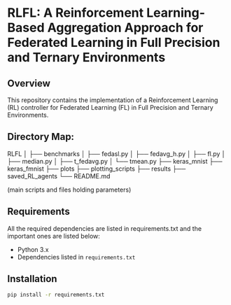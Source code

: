# RLFL: A Reinforcement Learning-Based Aggregation Approach for Federated Learning in Full Precision and Ternary Environments

## Overview

This repository contains the implementation of a Reinforcement Learning (RL) controller for Federated Learning (FL) in Full Precision and Ternary Environments. 

## Directory Map:
RLFL
│
├── benchmarks
│   ├── fedasl.py
│   ├── fedavg_h.py
│   ├── fl.py
│   ├── median.py
│   ├── t_fedavg.py
│   └── tmean.py
├── keras_mnist
├── keras_fmnist
├── plots
├── plotting_scripts
├── results
├── saved_RL_agents
└── README.md

(main scripts and files holding parameters)


## Requirements
All the required dependencies are listed in requirements.txt and the important ones are listed below:
- Python 3.x
- Dependencies listed in `requirements.txt`

## Installation

```bash
pip install -r requirements.txt
